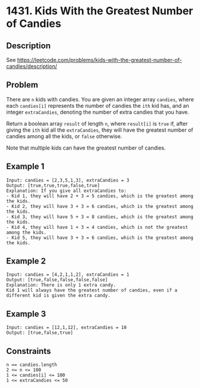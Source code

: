 # 1431. Kids With the Greatest Number of Candies

## Description
See https://leetcode.com/problems/kids-with-the-greatest-number-of-candies/description/

## Problem
There are `n` kids with candies. You are given an integer array `candies`, where each `candies[i]` represents the number of candies the `ith` kid has, and an integer `extraCandies`, denoting the number of extra candies that you have.

Return a boolean array `result` of length `n`, where `result[i]` is `true` if, after giving the `ith` kid all the `extraCandies`, they will have the greatest number of candies among all the kids, or `false` otherwise.

Note that multiple kids can have the greatest number of candies.

## Example 1

```
Input: candies = [2,3,5,1,3], extraCandies = 3
Output: [true,true,true,false,true] 
Explanation: If you give all extraCandies to:
- Kid 1, they will have 2 + 3 = 5 candies, which is the greatest among the kids.
- Kid 2, they will have 3 + 3 = 6 candies, which is the greatest among the kids.
- Kid 3, they will have 5 + 3 = 8 candies, which is the greatest among the kids.
- Kid 4, they will have 1 + 3 = 4 candies, which is not the greatest among the kids.
- Kid 5, they will have 3 + 3 = 6 candies, which is the greatest among the kids.
```

## Example 2

```
Input: candies = [4,2,1,1,2], extraCandies = 1
Output: [true,false,false,false,false] 
Explanation: There is only 1 extra candy.
Kid 1 will always have the greatest number of candies, even if a different kid is given the extra candy.
```

## Example 3

```
Input: candies = [12,1,12], extraCandies = 10
Output: [true,false,true]
```

## Constraints

```
n == candies.length
2 <= n <= 100
1 <= candies[i] <= 100
1 <= extraCandies <= 50
```
